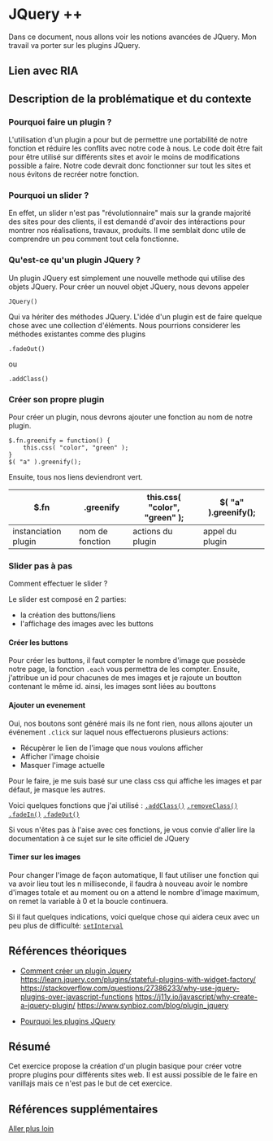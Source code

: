 # JQuery ++

Dans ce document, nous allons voir les notions avancées de JQuery. 
Mon travail va porter sur les plugins JQuery.

## Lien avec RIA

## Description de la problématique et du contexte

### Pourquoi faire un plugin ?
L'utilisation d'un plugin a pour but de permettre une portabilité de notre fonction et réduire les conflits avec notre code à nous.
Le code doit être fait pour être utilisé sur différents sites et avoir le moins de modifications possible a faire. Notre code devrait donc fonctionner sur tout les sites et nous évitons de recréer notre fonction.

### Pourquoi un slider ?
En effet, un slider n'est pas "révolutionnaire" mais sur la grande majorité des sites pour des clients, il est demandé d'avoir des intéractions pour montrer nos réalisations, travaux, produits. Il me semblait donc utile de comprendre un peu comment tout cela fonctionne.

### Qu'est-ce qu'un plugin JQuery ?
Un plugin JQuery est simplement une nouvelle methode qui utilise des objets JQuery. Pour créer un nouvel objet JQuery, nous devons appeler 

```jquery 
JQuery()
```
Qui va hériter des méthodes JQuery.
L'idée d'un plugin est de faire quelque chose avec une collection d'éléments. Nous pourrions considerer les méthodes existantes comme des plugins 
```jquery 
.fadeOut()
```
ou
```jquery 
.addClass()
```
### Créer son propre plugin

Pour créer un plugin, nous devrons ajouter une fonction au nom de notre plugin.

```jquery 
$.fn.greenify = function() {
    this.css( "color", "green" );
}
$( "a" ).greenify();
```

Ensuite, tous nos liens deviendront vert.

| $.fn                 | .greenify       | this.css( "color", "green" ); | $( "a" ).greenify(); |
|----------------------|-----------------|-------------------------------|----------------------|
| instanciation plugin | nom de fonction | actions du plugin             | appel du plugin      |

### Slider pas à pas

Comment effectuer le slider ?

Le slider est composé en 2 parties:
- la création des buttons/liens
- l'affichage des images avec les buttons

#### Créer les buttons

Pour créer les buttons, il faut compter le nombre d'image que possède notre page, la fonction `.each` vous permettra de les compter. Ensuite, j'attribue un id pour chacunes de mes images et je rajoute un boutton contenant le même id. ainsi, les images sont liées au bouttons

#### Ajouter un evenement

Oui, nos boutons sont généré mais ils ne font rien, nous allons ajouter un événement `.click` sur laquel nous effectuerons plusieurs actions:
- Récupèrer le lien de l'image que nous voulons afficher
- Afficher l'image choisie
- Masquer l'image actuelle

Pour le faire, je me suis basé sur une class css qui affiche les images et par défaut, je masque les autres. 

Voici quelques fonctions que j'ai utilisé :
[`.addClass()`](https://api.jquery.com/addclass/)
[`.removeClass()`](https://api.jquery.com/removeclass/)
[`.fadeIn()`](http://api.jquery.com/fadein/)
[`.fadeOut()`](http://api.jquery.com/fadeout/)

Si vous n'êtes pas à l'aise avec ces fonctions, je vous convie d'aller lire la documentation à ce sujet sur le site officiel de JQuery

#### Timer sur les images

Pour changer l'image de façon automatique, Il faut utiliser une fonction qui va avoir lieu tout les n milliseconde, il faudra à nouveau avoir le nombre d'images totale et au moment ou on a attend le nombre d'image maximum, on remet la variable à 0 et la boucle continuera.

Si il faut quelques indications, voici quelque chose qui aidera ceux avec un peu plus de difficulté:
[`setInterval`](https://www.w3schools.com/jsref/met_win_setinterval.asp)

## Références théoriques
- [Comment créer un plugin Jquery](https://learn.jquery.com/plugins/basic-plugin-creation/)
https://learn.jquery.com/plugins/stateful-plugins-with-widget-factory/
https://stackoverflow.com/questions/27386233/why-use-jquery-plugins-over-javascript-functions
https://j11y.io/javascript/why-create-a-jquery-plugin/
https://www.synbioz.com/blog/plugin_jquery

- [Pourquoi les plugins JQuery](https://www.sitepoint.com/why-we-develop-jquery-plugins/)

## Résumé
Cet exercice propose la création d'un plugin basique pour créer votre propre plugins pour différents sites web. Il est aussi possible de le faire en vanillajs mais ce n'est pas le but de cet exercice. 


## Références supplémentaires
[Aller plus loin](https://learn.jquery.com/plugins/stateful-plugins-with-widget-factory/)






